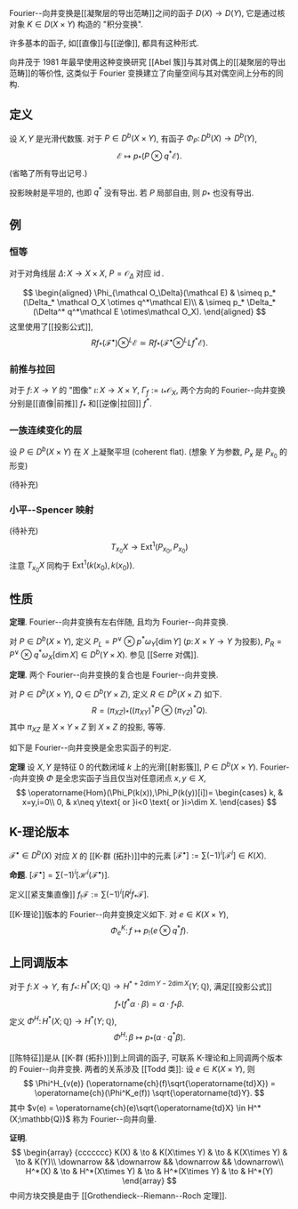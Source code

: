 
Fourier--向井变换是[[凝聚层的导出范畴]]之间的函子 $D(X)\to D(Y)$, 它是通过核对象 $K\in D(X\times Y)$ 构造的 "积分变换".

许多基本的函子, 如[[直像]]与[[逆像]], 都具有这种形式.

向井茂于 1981 年最早使用这种变换研究 [[Abel 簇]]与其对偶上的[[凝聚层的导出范畴]]的等价性, 这类似于 Fourier 变换建立了向量空间与其对偶空间上分布的同构.

## 定义

设 $X,Y$ 是光滑代数簇. 对于 $P \in D^b(X\times Y)$, 有函子 $\Phi_P\colon D^b(X)\to D^b(Y)$,
$$
\mathcal E \mapsto  p_*(P \otimes q^*\mathcal E).
$$
(省略了所有导出记号.)

投影映射是平坦的, 也即 $q^*$ 没有导出. 若 $P$ 局部自由, 则 $p_*$ 也没有导出.

## 例

### 恒等

对于对角线层 $\Delta\colon X\to X\times X$, $P=\mathcal O_\Delta$ 对应 $\operatorname{id}$.

$$
\begin{aligned}
	\Phi_{\mathcal O_\Delta}(\mathcal E) & \simeq p_*(\Delta_* \mathcal O_X \otimes q^*\mathcal E)\\
	& \simeq p_* \Delta_* (\Delta^* q^*\mathcal E \otimes\mathcal O_X).
\end{aligned}
$$
这里使用了[[投影公式]],
$$
Rf_*(\mathcal F^\bullet) \otimes^L \mathcal E \simeq Rf_* (\mathcal F^\bullet \otimes^L Lf^*\mathcal E).
$$

### 前推与拉回

对于 $f\colon X\to Y$ 的 "图像" $\iota \colon X\to X\times Y$, $\Gamma_f := \iota_*\mathcal O_X$, 两个方向的 Fourier--向井变换分别是[[直像|前推]] $f_*$ 和[[逆像|拉回]] $f^*$.

### 一族连续变化的层

设 $P\in D^b(X\times Y)$ 在 $X$ 上凝聚平坦 (coherent flat). (想象 $Y$ 为参数, $P_x$ 是 $P_{x_0}$ 的形变)

(待补充)

### 小平--Spencer 映射

(待补充)
$$
T_{x_0}X \to \operatorname{Ext}^1(P_{x_0},P_{x_0})
$$
注意 $T_{x_0}X$ 同构于 $\operatorname{Ext}^1(k(x_0),k(x_0))$.

## 性质

**定理**. Fourier--向井变换有左右伴随, 且均为 Fourier--向井变换.

对 $P\in D^b(X\times Y)$, 定义 $P_L = P^\vee \otimes p^* \omega_Y[\dim Y]$ ($p\colon X\times Y\to Y$ 为投影), $P_R = P^\vee \otimes q^*\omega_X [\dim X] \in D^b(Y\times X)$. 参见 [[Serre 对偶]].

**定理**. 两个 Fourier--向井变换的复合也是 Fourier--向井变换.

对 $P\in D^b(X\times Y)$, $Q\in D^b(Y\times Z)$, 定义 $R\in D^b(X\times Z)$ 如下.
$$
R = (\pi_{XZ})_* ((\pi_{XY})^*P \otimes (\pi_{YZ})^* Q).
$$
其中 $\pi_{XZ}$ 是 $X\times Y\times Z$ 到 $X\times Z$ 的投影, 等等.

如下是 Fourier--向井变换是全忠实函子的判定.

**定理** 设 $X,Y$ 是特征 $0$ 的代数闭域 $k$ 上的光滑[[射影簇]], $P\in D^b(X\times Y)$. Fourier--向井变换 $\Phi$ 是全忠实函子当且仅当对任意闭点 $x,y\in X$,
$$
\operatorname{Hom}(\Phi_P(k(x)),\Phi_P(k(y))[i])=
\begin{cases}
k, & x=y,i=0\\
0, & x\neq y\text{ or }i<0 \text{ or }i>\dim X.
\end{cases}
$$


## K-理论版本

$\mathcal F^\bullet \in D^b(X)$ 对应 $X$ 的 [[K-群 (拓扑)]]中的元素 $[\mathcal F^\bullet]:=\sum (-1)^i[\mathcal F^i] \in K(X)$.

**命题**. $[\mathcal F^\bullet] = \sum (-1)^i [\mathcal H^i (\mathcal F^\bullet)]$.

定义[[紧支集直像]] $f_! \mathcal F := \sum (-1)^i [R^i f_*\mathcal F]$.

[[K-理论]]版本的 Fourier--向井变换定义如下. 对 $e\in K(X\times Y)$,
$$
\Phi^K_e \colon f\mapsto p_!(e\otimes q^* f).
$$

## 上同调版本

对于 $f\colon X\to Y$, 有 $f_*\colon H^*(X;\mathbb{Q}) \to H^{*+2\dim Y - 2\dim X}(Y;\mathbb{Q})$, 满足[[投影公式]]
$$
f_*(f^*\alpha \cdot \beta) = \alpha \cdot f_*\beta.
$$
定义 $\Phi^H\colon H^*(X;\mathbb{Q}) \to H^*(Y;\mathbb{Q})$,
$$
\Phi^H\colon \beta\mapsto p_*(\alpha \cdot q^* \beta).
$$

[[陈特征]]是从 [[K-群 (拓扑)]]到上同调的函子, 可联系 K-理论和上同调两个版本的 Fouier--向井变换. 两者的关系涉及 [[Todd 类]]: 设 $e\in K(X\times Y)$, 则
$$
\Phi^H_{v(e)} (\operatorname{ch}(f)\sqrt{\operatorname{td}X}) = \operatorname{ch}(\Phi^K_e(f)) \sqrt{\operatorname{td}Y}.
$$
其中 $v(e) = \operatorname{ch}(e)\sqrt{\operatorname{td}X} \in H^*(X;\mathbb{Q})$ 称为 Fourier--向井向量.

**证明**.
$$
\begin{array}
	{ccccccc}
	K(X) & \to & K(X\times Y) & \to & K(X\times Y) & \to & K(Y)\\
	\downarrow && \downarrow && \downarrow && \downarrow\\
	H^*(X) & \to & H^*(X\times Y) & \to & H^*(X\times Y) & \to & H^*(Y)
\end{array}
$$
中间方块交换是由于 [[Grothendieck--Riemann--Roch 定理]].


